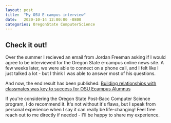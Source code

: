 ```yaml
---
layout: post
title:  "My OSU E-campus interview"
date:   2020-10-14 12:00:00 -0800
categories: OregonState ComputerScience
---
```


## Check it out!

Over the summer I recieved an email from Jordan Freeman asking if I would agree to be interviewed for the Oregon State
e-campus online news site. A few weeks later, we were able to connect on a phone call, and I felt like I just talked a
lot - but I think I was able to answer most of his questions.

And now, the end result has been published: [Building relationships with classmates was key to success for OSU Ecampus
Alumnus](https://ecampus.oregonstate.edu/news/2020/building-relationships-with-classmates-was-key-to-success-for-osu-ecampus-alumnus/)

If you're considering the Oregon State Post-Bacc Computer Science program, I do recommend it. It's not without it's
flaws, but I speak from personal experience when I say it can really be life-changing! Feel free reach out to me
directly if needed - I'll be happy to share my experience.
